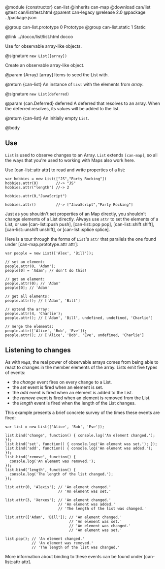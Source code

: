 @module {constructor} can-list
@inherits can-map
@download can/list
@test can/list/test.html
@parent can-legacy
@release 2.0
@package ../package.json

@group can-list.prototype 0 Prototype
@group can-list.static 1 Static

@link ../docco/list/list.html docco

Use for observable array-like objects.

@signature `new List([array])`

Create an observable array-like object.

@param {Array} [array] Items to seed the List with.

@return {can-list} An instance of `List` with the elements from _array_.

@signature `new List(deferred)`

@param {can.Deferred} deferred A deferred that resolves to an
array.  When the deferred resolves, its values will be added to the list.

@return {can-list} An initially empty `List`.  


@body

## Use

`List` is used to observe changes to an Array.  `List` extends `[can-map]`, so all the
ways that you're used to working with Maps also work here.

Use [can-list::attr attr] to read and write properties of a list:

    var hobbies = new List(["JS","Party Rocking"])
    hobbies.attr(0)        //-> "JS"
    hobbies.attr("length") //-> 2

    hobbies.attr(0,"JavaScript")

    hobbies.attr()         //-> ["JavaScript","Party Rocking"]

Just as you shouldn't set properties of an Map directly, you shouldn't change elements
of a List directly. Always use `attr` to set the elements of a List, or use [can-list::push push],
[can-list::pop pop], [can-list::shift shift], [can-list::unshift unshift], or [can-list::splice splice].

Here is a tour through the forms of `List`'s `attr` that parallels the one found under [can-map.prototype.attr attr]:

```
var people = new List(['Alex', 'Bill']);

// set an element:
people.attr(0, 'Adam');
people[0] = 'Adam'; // don't do this!

// get an element:
people.attr(0); // 'Adam'
people[0]; // 'Adam'

// get all elements:
people.attr(); // ['Adam', 'Bill']

// extend the array:
people.attr(4, 'Charlie');
people.attr(); // ['Adam', 'Bill', undefined, undefined, 'Charlie']

// merge the elements:
people.attr(['Alice', 'Bob', 'Eve']);
people.attr(); // ['Alice', 'Bob', 'Eve', undefined, 'Charlie']
```

## Listening to changes

As with `Map`s, the real power of observable arrays comes from being able to
react to changes in the member elements of the array. Lists emit five types of events:

- the _change_ event fires on every change to a List.
- the _set_ event is fired when an element is set.
- the _add_ event is fired when an element is added to the List.
- the _remove_ event is fired when an element is removed from the List.
- the _length_ event is fired when the length of the List changes.

This example presents a brief concrete survey of the times these events are fired:

```
var list = new List(['Alice', 'Bob', 'Eve']);

list.bind('change', function() { console.log('An element changed.'); });
list.bind('set', function() { console.log('An element was set.'); });
list.bind('add', function() { console.log('An element was added.'); });
list.bind('remove', function() {
  console.log('An element was removed.');
});
list.bind('length', function() {
  console.log('The length of the list changed.');
});

list.attr(0, 'Alexis'); // 'An element changed.'
                        // 'An element was set.'

list.attr(3, 'Xerxes'); // 'An element changed.'
                        // 'An element was added.'
                        // 'The length of the list was changed.'

list.attr(['Adam', 'Bill']); // 'An element changed.'
                             // 'An element was set.'
                             // 'An element was changed.'
                             // 'An element was set.'

list.pop(); // 'An element changed.'
            // 'An element was removed.'
            // 'The length of the list was changed.'
```

More information about binding to these events can be found under [can-list::attr attr].
